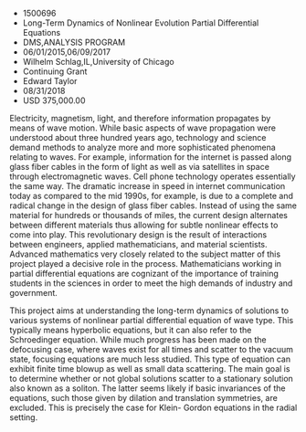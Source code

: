 
* 1500696
* Long-Term Dynamics of Nonlinear Evolution Partial Differential Equations
* DMS,ANALYSIS PROGRAM
* 06/01/2015,06/09/2017
* Wilhelm Schlag,IL,University of Chicago
* Continuing Grant
* Edward Taylor
* 08/31/2018
* USD 375,000.00

Electricity, magnetism, light, and therefore information propagates by means of
wave motion. While basic aspects of wave propagation were understood about three
hundred years ago, technology and science demand methods to analyze more and
more sophisticated phenomena relating to waves. For example, information for the
internet is passed along glass fiber cables in the form of light as well as via
satellites in space through electromagnetic waves. Cell phone technology
operates essentially the same way. The dramatic increase in speed in internet
communication today as compared to the mid 1990s, for example, is due to a
complete and radical change in the design of glass fiber cables. Instead of
using the same material for hundreds or thousands of miles, the current design
alternates between different materials thus allowing for subtle nonlinear
effects to come into play. This revolutionary design is the result of
interactions between engineers, applied mathematicians, and material scientists.
Advanced mathematics very closely related to the subject matter of this project
played a decisive role in the process. Mathematicians working in partial
differential equations are cognizant of the importance of training students in
the sciences in order to meet the high demands of industry and government.

This project aims at understanding the long-term dynamics of solutions to
various systems of nonlinear partial differential equation of wave type. This
typically means hyperbolic equations, but it can also refer to the Schroedinger
equation. While much progress has been made on the defocusing case, where waves
exist for all times and scatter to the vacuum state, focusing equations are much
less studied. This type of equation can exhibit finite time blowup as well as
small data scattering. The main goal is to determine whether or not global
solutions scatter to a stationary solution also known as a soliton. The latter
seems likely if basic invariances of the equations, such those given by dilation
and translation symmetries, are excluded. This is precisely the case for Klein-
Gordon equations in the radial setting.
